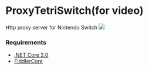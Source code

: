 # ProxyTetriSwitch(for video)
Http proxy server for Nintendo Switch
![](https://i.imgur.com/lD6HbVw.png)

### Requirements
- [.NET Core 2.0](https://dotnet.github.io/)
- [FiddlerCore](https://www.telerik.com/fiddler/fiddlercore)
